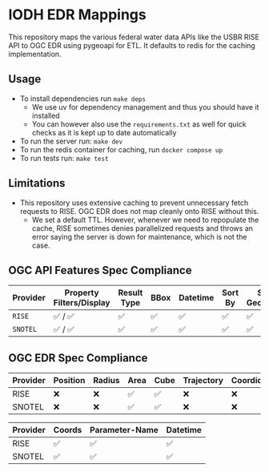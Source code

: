# IODH EDR Mappings

This repository maps the various federal water data APIs like the USBR RISE API to OGC EDR using pygeoapi for ETL. It defaults to redis for the caching implementation.

## Usage

- To install dependencies run `make deps`
  - We use uv for dependency management and thus you should have it installed
  - You can however also use the `requirements.txt` as well for quick checks as it is kept up to date automatically
- To run the server run: `make dev`
- To run the redis container for caching, run `docker compose up`
- To run tests run: `make test`

## Limitations

- This repository uses extensive caching to prevent unnecessary fetch requests to RISE. OGC EDR does not map cleanly onto RISE without this.
  - We set a default TTL. However, whenever we need to repopulate the cache, RISE sometimes denies parallelized requests and throws an error saying the server is down for maintenance, which is not the case.

## OGC API Features Spec Compliance

| Provider | Property Filters/Display | Result Type | BBox | Datetime | Sort By | Skip Geometry | CQL | Transactions | CRS |
| -------- | ------------------------ | ----------- | ---- | -------- | ------- | ------------- | --- | ------------ | --- |
| `RISE`   | ✅ / ✅                  | ✅          | ✅   | ✅       | ✅      | ✅            | ❌  | ❌           | ✅  |
| `SNOTEL` | ✅ / ✅                  | ✅          | ✅   | ✅       | ✅      | ✅            | ❌  | ❌           | ✅  |

## OGC EDR Spec Compliance

| Provider | Position | Radius | Area | Cube | Trajectory | Coordidor | Items |
| -------- | -------- | ------ | ---- | ---- | ---------- | --------- | ----- |
| RISE     | ❌       | ❌     | ✅   | ✅   | ❌         | ❌        | ✅    |
| SNOTEL   | ❌       | ❌     | ✅   | ✅   | ❌         | ❌        | ✅    |

| Provider | Coords | Parameter-Name | Datetime |
| -------- | ------ | -------------- | -------- |
| RISE     | ✅     | ✅             | ✅       |
| SNOTEL   | ✅     | ✅             | ✅       |
